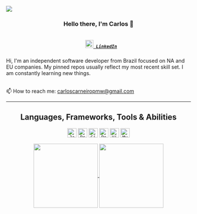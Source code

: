 ![](http://estruyf-github.azurewebsites.net/api/VisitorHit?user=cacpmw&repo=cacpmw&countColorcountColor)
<h3 align="center">Hello there, I'm Carlos 👋</h3>

<h5 align="center">

<code>
  <a href="https://www.linkedin.com/in/carlos-albuquerque-carneiro/" title="LinkedIn"><img width="22" src="https://github.com/zumrudu-anka/zumrudu-anka/blob/master/images/linkedin.svg"> LinkedIn</a>
</code>

</h5

<p align="center">
  Hi, I'm an independent software developer from Brazil focused on NA and EU companies. My pinned repos usually reflect my most recent skill set. I am constantly learning new things.
<br/>
<br/>
  
  📫  How to reach me: <a href="mailto: carloscarneiropmw@gmail.com">carloscarneiropmw@gmail.com</a>
</p>

<hr>

<h2 align="center">Languages, Frameworks, Tools & Abilities</h2>

<p align="center">
  <code><img title="Javascript" height="25" src="https://github.com/zumrudu-anka/zumrudu-anka/blob/master/images/javascript.svg"></code>
  <code><img title="Problem Solving" height="25" src="https://github.com/zumrudu-anka/zumrudu-anka/blob/master/images/problemSolving.png"></code>
  <code><img title="Git" height="25" src="https://github.com/zumrudu-anka/zumrudu-anka/blob/master/images/git-original.svg"></code>
  <code><img title="PostgreSQL" height="25" src="https://github.com/zumrudu-anka/zumrudu-anka/blob/master/images/postgresql.svg"></code>
  <code><img title="Visual Studio Code" height="25" src="https://github.com/zumrudu-anka/zumrudu-anka/blob/master/images/vscode.png"></code>
  <code><img title="MySQL" height="25" src="https://github.com/zumrudu-anka/zumrudu-anka/blob/master/images/vscode.png"></code>
</p>

<p align=center>
  <a href="https://github.com/anuraghazra/github-readme-stats" title="Go to Source">
    <img height=175 align="center" src="https://github-readme-stats.vercel.app/api?username=cacpmw&show_icons=true&theme=gotham">
  </a>
  <a href="https://github.com/anuraghazra/github-readme-stats">
  <img height=175 align="center" src="https://github-readme-stats.vercel.app/api/top-langs/?username=cacpmw&hide=c%23,powershell,java&title_color=2aa889&text_color=99d1ce&icon_color=2bbc8a&bg_color=0c1014&langs_count=8&layout=compact" />
  </a>
</p>




<!--
**cacpmw/cacpmw** is a ✨ _special_ ✨ repository because its `README.md` (this file) appears on your GitHub profile.

Here are some ideas to get you started:

- 🔭 I’m currently working on ...
- 🌱 I’m currently learning ...
- 👯 I’m looking to collaborate on ...
- 🤔 I’m looking for help with ...
- 💬 Ask me about ...
- 📫 How to reach me: ...
- 😄 Pronouns: ...
- ⚡ Fun fact: ...
-->
